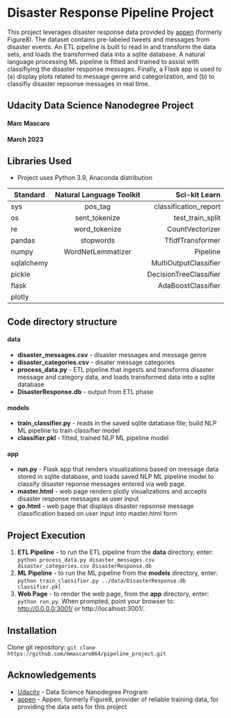 # Disaster Response Pipeline Project
This project leverages disaster response data provided by [appen](https://appen.com/) (formerly Figure8). The dataset contains pre-labeled tweets and messages from disaster events. An ETL pipeline is built to read in and transform the data sets, and loads the transformed data into a sqlite database. A natural language processing ML pipeline is fitted and trained to assist with classifiying the disaster response messages. Finally, a Flask app is used to (a) display plots related to message genre and categorization, and (b) to classifiy disaster repsonse messages in real time.

## Udacity Data Science Nanodegree Project

#### Marc Mascaro
#### March 2023

## Libraries Used
- Project uses Python 3.9, Anaconda distribution

| Standard   | Natural Language Toolkit  | Sci-kit Learn          |
| -----------|:-------------------------:| ----------------------:|
| sys        | pos_tag                   | classification_report  |
| os         | sent_tokenize             | test_train_split       |
| re         | word_tokenize             | CountVectorizer        |
| pandas     | stopwords                 | TfidfTransformer       |
| numpy      | WordNetLemmatizer         | Pipeline               |
| sqlalchemy |                           | MultiOutputClassifier  |
| pickle     |                           | DecisionTreeClassifier |
| flask      |                           | AdaBoostClassifier     |
| plotly     |                           |                        |

## Code directory structure
#### data
- **disaster_messages.csv** - disaster messages and message genre
- **disaster_categories.csv** - disater message categories
- **process_data.py** - ETL pipeline that ingests and transforms disaster message and category data, and loads transformed data into a sqlite database
- **DisasterResponse.db** - output from ETL phase

#### models
- **train_classifier.py** - reads in the saved sqlite database file; build NLP ML pipeline to train classifier model
- **classifier.pkl** - fitted, trained NLP  ML pipeline model

#### app
- **run.py** -  Flask app that renders visualizations based on message data stored in sqlite database, and loads saved NLP ML pipeline model to classify disaster reponse messages entered via web page.
- **master.html** - web page renders plotly visualizations and accepts disaster response messages as user input
- **go.html** - web page that displays disaster repsonse message classification based on user input into master.html form

## Project Execution
1. **ETL Pipeline** - to run the ETL pipeline from the **data** directory, enter: `python process_data.py disaster_messages.csv disaster_categories.csv DisasterResponse.db`
2. **ML Pipeline** - to run the ML pipeline from the **models** directory, enter: `python train_classifier.py ../data/DisasterResponse.db classifier.pkl`
3. **Web Page** - to render the web page, from the **app** directory, enter: `python run.py`. When prompted, point your browser to: http://0.0.0.0:3001/ or http://localhost:3001/.

## Installation
Clone git repository: `git clone https://github.com/mmascaro864/pipeline_project.git`

## Acknowledgements
- [Udacity](https://www.udacity.com/) - Data Science Nanodegree Program
- [appen](https://appen.com/) - Appen, formerly Figure8, provider of reliable training data, for providing the data sets for this project
